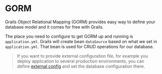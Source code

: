 # GORM

Grails Object Relational Mapping (GORM) provides easy way to define your database model and it comes for free with Grails.

The place you need to configure to get GORM up and running is `application.yml`. Grails will create bean `dataSource` based on what we set in `application.yml`. That bean is used for CRUD operations for our database.

> If you want to provide external configuration file, for example you deploy application to several production environments, you can define [external config](http://grails.org/doc/latest/guide/conf.html#configExternalized) and set the database configuration there.
